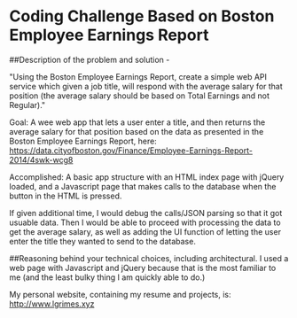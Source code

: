 # Coding Challenge Based on Boston Employee Earnings Report

##Description of the problem and solution -

"Using the Boston Employee Earnings Report, create a simple web API service which given a job title, will respond with the average salary for that position (the average salary should be based on Total Earnings and not Regular)."

Goal: 
A wee web app that lets a user enter a title, and then returns the average salary for that position based on the data as presented in the Boston Employee Earnings Report, here:
https://data.cityofboston.gov/Finance/Employee-Earnings-Report-2014/4swk-wcg8

Accomplished:
A basic app structure with an HTML index page with jQuery loaded, and a Javascript page that makes calls to the database when the button in the HTML is pressed.

If given additional time, I would debug the calls/JSON parsing so that it got usuable data. Then I would be able to proceed with processing the data to get the average salary, as well as adding the UI function of letting the user enter the title they wanted to send to the database.

##Reasoning behind your technical choices, including architectural.
I used a web page with Javascript and jQuery because that is the most familiar to me (and the least bulky thing I am quickly able to do.)

My personal website, containing my resume and projects, is:
http://www.lgrimes.xyz